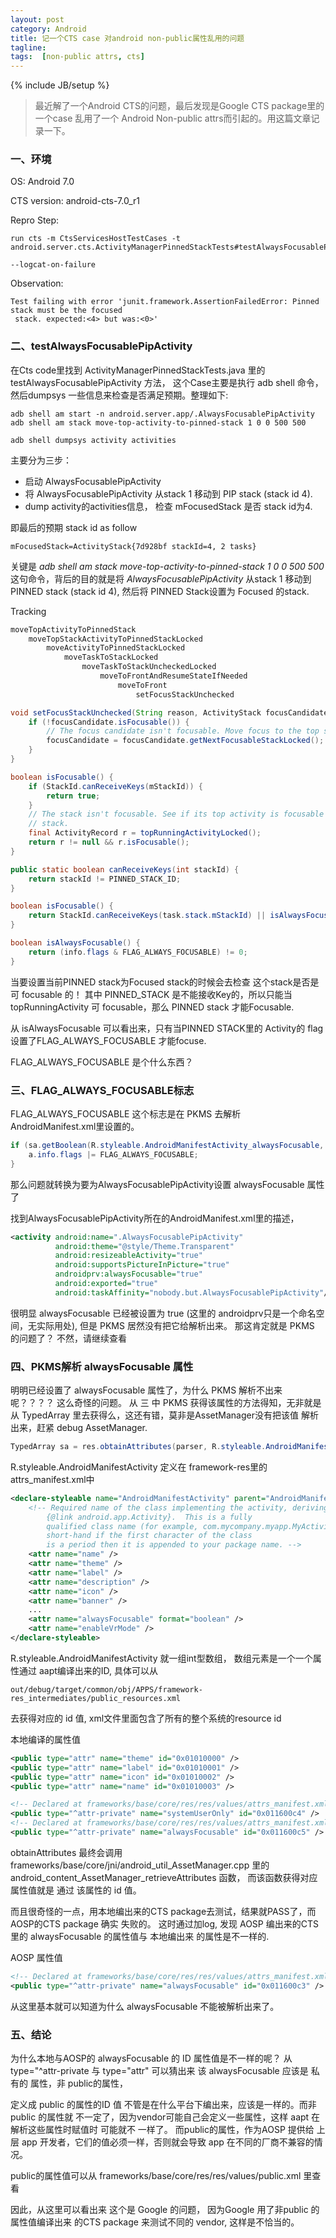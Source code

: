 ```yaml
---                                                                                                                             
layout: post
category: Android
title: 记一个CTS case 对android non-public属性乱用的问题
tagline:
tags:  [non-public attrs, cts]
---
```

{% include JB/setup %}

> 最近解了一个Android CTS的问题，最后发现是Google CTS package里的一个case 乱用了一个
Android Non-public attrs而引起的。用这篇文章记录一下。

### 一、环境

OS: Android 7.0

CTS version: android-cts-7.0_r1

Repro Step:

```
run cts -m CtsServicesHostTestCases -t android.server.cts.ActivityManagerPinnedStackTests#testAlwaysFocusablePipActivity

--logcat-on-failure
```

Observation:

``` console
Test failing with error 'junit.framework.AssertionFailedError: Pinned stack must be the focused
 stack. expected:<4> but was:<0>'
```

### 二、testAlwaysFocusablePipActivity

在Cts code里找到 ActivityManagerPinnedStackTests.java 里的testAlwaysFocusablePipActivity
方法， 这个Case主要是执行 adb shell 命令，然后dumpsys 一些信息来检查是否满足预期。整理如下:

``` console
adb shell am start -n android.server.app/.AlwaysFocusablePipActivity                                                                                                 
adb shell am stack move-top-activity-to-pinned-stack 1 0 0 500 500

adb shell dumpsys activity activities
```


主要分为三步：

- 启动 AlwaysFocusablePipActivity
- 将 AlwaysFocusablePipActivity 从stack 1 移动到 PIP stack (stack id 4).
- dump activity的activities信息， 检查  mFocusedStack 是否 stack id为4.

即最后的预期 stack id as follow

``` console
mFocusedStack=ActivityStack{7d928bf stackId=4, 2 tasks}
```

关键是 *adb shell am stack move-top-activity-to-pinned-stack 1 0 0 500 500* 这句命令，背后的目的就是将
 *AlwaysFocusablePipActivity* 从stack 1 移动到 PINNED stack (stack id 4), 然后将 PINNED Stack设置为 Focused
的stack.

Tracking

``` java
moveTopActivityToPinnedStack
    moveTopStackActivityToPinnedStackLocked
        moveActivityToPinnedStackLocked
            moveTaskToStackLocked
                moveTaskToStackUncheckedLocked
                    moveToFrontAndResumeStateIfNeeded
                        moveToFront
                            setFocusStackUnchecked
```

```java
void setFocusStackUnchecked(String reason, ActivityStack focusCandidate) {
    if (!focusCandidate.isFocusable()) {
        // The focus candidate isn't focusable. Move focus to the top stack that is focusable.
        focusCandidate = focusCandidate.getNextFocusableStackLocked();
    }
}

boolean isFocusable() {
    if (StackId.canReceiveKeys(mStackId)) {
        return true;
    }
    // The stack isn't focusable. See if its top activity is focusable to force focus on the
    // stack.
    final ActivityRecord r = topRunningActivityLocked();
    return r != null && r.isFocusable();
}

public static boolean canReceiveKeys(int stackId) {
    return stackId != PINNED_STACK_ID;
}

boolean isFocusable() {
    return StackId.canReceiveKeys(task.stack.mStackId) || isAlwaysFocusable();
}

boolean isAlwaysFocusable() {
    return (info.flags & FLAG_ALWAYS_FOCUSABLE) != 0;
}
```

当要设置当前PINNED stack为Focused stack的时候会去检查 这个stack是否是 可 focusable 的！
其中 PINNED_STACK 是不能接收Key的，所以只能当topRunningActivity  可 focusable，那么 PINNED stack
才能Focusable.

从 isAlwaysFocusable 可以看出来，只有当PINNED STACK里的 Activity的 flag 设置了FLAG_ALWAYS_FOCUSABLE
才能focuse.

FLAG_ALWAYS_FOCUSABLE 是个什么东西？

### 三、FLAG_ALWAYS_FOCUSABLE标志

FLAG_ALWAYS_FOCUSABLE 这个标志是在 PKMS 去解析AndroidManifest.xml里设置的。

```java
if (sa.getBoolean(R.styleable.AndroidManifestActivity_alwaysFocusable, false)) {
    a.info.flags |= FLAG_ALWAYS_FOCUSABLE;
}
```

那么问题就转换为要为AlwaysFocusablePipActivity设置 alwaysFocusable 属性了

找到AlwaysFocusablePipActivity所在的AndroidManifest.xml里的描述，

```xml
<activity android:name=".AlwaysFocusablePipActivity"
          android:theme="@style/Theme.Transparent"
          android:resizeableActivity="true"
          android:supportsPictureInPicture="true"
          androidprv:alwaysFocusable="true"                                                                                                                  
          android:exported="true"
          android:taskAffinity="nobody.but.AlwaysFocusablePipActivity"/>
```

很明显  alwaysFocusable 已经被设置为 true (这里的 androidprv只是一个命名空间，无实际用处), 但是
PKMS 居然没有把它给解析出来。 那这肯定就是 PKMS 的问题了？ 不然，请继续查看

### 四、PKMS解析 alwaysFocusable 属性

明明已经设置了 alwaysFocusable 属性了，为什么 PKMS 解析不出来呢？？？？ 这么奇怪的问题。 从 三 中
PKMS 获得该属性的方法得知，无非就是从  TypedArray 里去获得么，这还有错，莫非是AssetManager没有把该值
解析出来，赶紧 debug AssetManager.

```java
TypedArray sa = res.obtainAttributes(parser, R.styleable.AndroidManifestActivity);
```

R.styleable.AndroidManifestActivity 定义在 framework-res里的 attrs_manifest.xml中

```xml
<declare-styleable name="AndroidManifestActivity" parent="AndroidManifestApplication">
    <!-- Required name of the class implementing the activity, deriving from
        {@link android.app.Activity}.  This is a fully
        qualified class name (for example, com.mycompany.myapp.MyActivity); as a
        short-hand if the first character of the class
        is a period then it is appended to your package name. -->
    <attr name="name" />
    <attr name="theme" />
    <attr name="label" />
    <attr name="description" />
    <attr name="icon" />
    <attr name="banner" />
    ...
    <attr name="alwaysFocusable" format="boolean" />
    <attr name="enableVrMode" />
</declare-styleable>
```

R.styleable.AndroidManifestActivity 就一组int型数组， 数组元素是一个一个属性通过 aapt编译出来的ID,
具体可以从

```
out/debug/target/common/obj/APPS/framework-res_intermediates/public_resources.xml
```

去获得对应的 id 值, xml文件里面包含了所有的整个系统的resource id

本地编译的属性值

```xml
<public type="attr" name="theme" id="0x01010000" />
<public type="attr" name="label" id="0x01010001" />
<public type="attr" name="icon" id="0x01010002" />                                                                                                                 
<public type="attr" name="name" id="0x01010003" />

<!-- Declared at frameworks/base/core/res/res/values/attrs_manifest.xml:1882 -->
<public type="^attr-private" name="systemUserOnly" id="0x011600c4" />
<!-- Declared at frameworks/base/core/res/res/values/attrs_manifest.xml:1899 -->
<public type="^attr-private" name="alwaysFocusable" id="0x011600c5" />
```


obtainAttributes 最终会调用 frameworks/base/core/jni/android_util_AssetManager.cpp
里的 android_content_AssetManager_retrieveAttributes 函数， 而该函数获得对应属性值就是
通过 该属性的 id 值。

而且很奇怪的一点，用本地编出来的CTS package去测试，结果就PASS了，而AOSP的CTS package 确实
失败的。 这时通过加log, 发现 AOSP 编出来的CTS 里的 alwaysFocusable 的属性值与 本地编出来
的属性是不一样的.

AOSP 属性值

```xml
<!-- Declared at frameworks/base/core/res/res/values/attrs_manifest.xml:1899 -->
<public type="^attr-private" name="alwaysFocusable" id="0x011600c3" />
```

从这里基本就可以知道为什么 alwaysFocusable 不能被解析出来了。

### 五、结论

为什么本地与AOSP的 alwaysFocusable 的 ID 属性值是不一样的呢？ 从 type="^attr-private
与 type="attr" 可以猜出来 该 alwaysFocusable 应该是 私有的 属性，非 public的属性，

定义成 public 的属性的ID 值 不管是在什么平台下编出来，应该是一样的。而非public 的属性就
不一定了，因为vendor可能自己会定义一些属性，这样  aapt 在解析这些属性时赋值时 可能就不
一样了。 而public的属性，作为AOSP 提供给 上层 app 开发者，它们的值必须一样，否则就会导致
app 在不同的厂商不兼容的情况。

public的属性值可以从 frameworks/base/core/res/res/values/public.xml 里查看

因此，从这里可以看出来 这个是 Google 的问题， 因为Google 用了非public 的属性值编译出来
的CTS package 来测试不同的 vendor, 这样是不恰当的。
